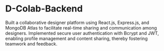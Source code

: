 # D-Colab-Backend
Built a collaborative designer platform using React.js, Express.js, and MongoDB Atlas to facilitate real-time sharing and communication among designers. Implemented secure user authentication with Bcrypt and JWT, enabling profile management and content sharing, thereby fostering teamwork and feedback.
